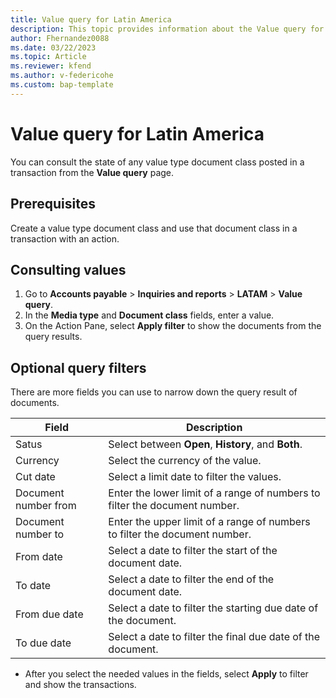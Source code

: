 ```yaml
---
title: Value query for Latin America
description: This topic provides information about the Value query for Latin America. 
author: Fhernandez0088
ms.date: 03/22/2023
ms.topic: Article
ms.reviewer: kfend
ms.author: v-federicohe 
ms.custom: bap-template
---
```


# Value query for Latin America
You can consult the state of any value type document class posted in a transaction from the **Value query** page.

## Prerequisites
Create a value type document class and use that document class in a transaction with an action.

## Consulting values
1. Go to **Accounts payable** > **Inquiries and reports** > **LATAM** > **Value query**.
2. In the **Media type** and **Document class** fields, enter a value.
3. On the Action Pane, select **Apply filter** to show the documents from the query results.

## Optional query filters
There are more fields you can use to narrow down the query result of documents.

| Field                | Description                                                                |
|----------------------|----------------------------------------------------------------------------|
| Satus                | Select between **Open**, **History**, and **Both**.                                     |
| Currency             | Select the currency of the value.                                          |
| Cut date             | Select a limit date to filter the values.                                  |
| Document number from | Enter the lower limit of a range of numbers to filter the document number. |
| Document number to   | Enter the upper limit of a range of numbers to filter the document number. |
| From date            | Select a date to filter the start of the document date.                    |
| To date              | Select a date to filter the end of the document date.                      |
| From due date        | Select a date to filter the starting due date of the document.             |
| To due date          | Select a date to filter the final due date of the document.                |

- After you select the needed values in the fields, select **Apply** to filter and show the transactions.
